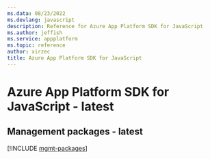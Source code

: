 ```yaml
---
ms.data: 08/23/2022
ms.devlang: javascript
description: Reference for Azure App Platform SDK for JavaScript
ms.author: jeffish
ms.service: appplatform
ms.topic: reference
author: xirzec
title: Azure App Platform SDK for JavaScript
---
```

# Azure App Platform SDK for JavaScript - latest

## Management packages - latest
[!INCLUDE [mgmt-packages](app-platform-mgmt-index.md)]